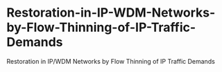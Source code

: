 # Restoration-in-IP-WDM-Networks-by-Flow-Thinning-of-IP-Traffic-Demands
Restoration in IP/WDM Networks by Flow Thinning of IP Traffic Demands
